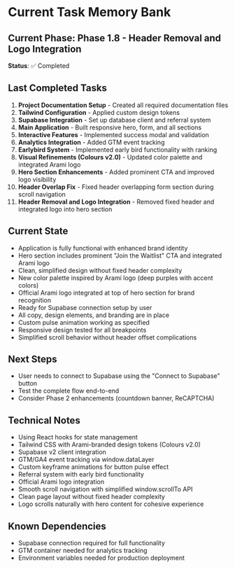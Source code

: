 # Current Task Memory Bank

## Current Phase: Phase 1.8 - Header Removal and Logo Integration
**Status**: ✅ Completed

## Last Completed Tasks
1. **Project Documentation Setup** - Created all required documentation files
2. **Tailwind Configuration** - Applied custom design tokens
3. **Supabase Integration** - Set up database client and referral system
4. **Main Application** - Built responsive hero, form, and all sections
5. **Interactive Features** - Implemented success modal and validation
6. **Analytics Integration** - Added GTM event tracking
7. **Earlybird System** - Implemented early bird functionality with ranking
8. **Visual Refinements (Colours v2.0)** - Updated color palette and integrated Arami logo
9. **Hero Section Enhancements** - Added prominent CTA and improved logo visibility
10. **Header Overlap Fix** - Fixed header overlapping form section during scroll navigation
11. **Header Removal and Logo Integration** - Removed fixed header and integrated logo into hero section

## Current State
- Application is fully functional with enhanced brand identity
- Hero section includes prominent "Join the Waitlist" CTA and integrated Arami logo
- Clean, simplified design without fixed header complexity
- New color palette inspired by Arami logo (deep purples with accent colors)
- Official Arami logo integrated at top of hero section for brand recognition
- Ready for Supabase connection setup by user
- All copy, design elements, and branding are in place
- Custom pulse animation working as specified
- Responsive design tested for all breakpoints
- Simplified scroll behavior without header offset complications

## Next Steps
- User needs to connect to Supabase using the "Connect to Supabase" button
- Test the complete flow end-to-end
- Consider Phase 2 enhancements (countdown banner, ReCAPTCHA)

## Technical Notes
- Using React hooks for state management
- Tailwind CSS with Arami-branded design tokens (Colours v2.0)
- Supabase v2 client integration
- GTM/GA4 event tracking via window.dataLayer
- Custom keyframe animations for button pulse effect
- Referral system with early bird functionality
- Official Arami logo integration
- Smooth scroll navigation with simplified window.scrollTo API
- Clean page layout without fixed header complexity
- Logo scrolls naturally with hero content for cohesive experience

## Known Dependencies
- Supabase connection required for full functionality
- GTM container needed for analytics tracking
- Environment variables needed for production deployment